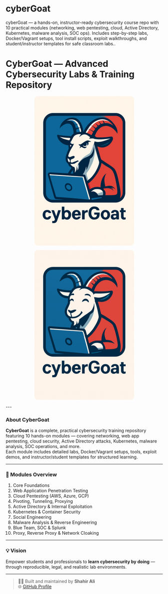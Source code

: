 # cyberGoat
cyberGoat — a hands-on, instructor-ready cybersecurity course repo with 10 practical modules (networking, web pentesting, cloud, Active Directory, Kubernetes, malware analysis, SOC ops). Includes step-by-step labs, Docker/Vagrant setups, tool install scripts, exploit walkthroughs, and student/instructor templates for safe classroom labs..



# CyberGoat — Advanced Cybersecurity Labs & Training Repository

<p align="center">
  <img src="https://github.com/shaaiir/cyberGoat/blob/main/cybergoat1.png" width="320" style="border-radius:12px; display:block; margin:0 auto 12px;" />
</p>
<p align="center">
<img src="https://github.com/shaaiir/cyberGoat/blob/main/cybergoat2.png" width="320" style="border-radius:12px; display:block; margin:0 auto;" />
</p>
---

### About CyberGoat
**CyberGoat** is a complete, practical cybersecurity training repository featuring 10 hands-on modules — covering networking, web app pentesting, cloud security, Active Directory attacks, Kubernetes, malware analysis, SOC operations, and more.  
Each module includes detailed labs, Docker/Vagrant setups, tools, exploit demos, and instructor/student templates for structured learning.

---

### 🧩 Modules Overview
1. Core Foundations  
2. Web Application Penetration Testing  
3. Cloud Pentesting (AWS, Azure, GCP)  
4. Pivoting, Tunneling, Proxying  
5. Active Directory & Internal Exploitation  
6. Kubernetes & Container Security  
7. Social Engineering  
8. Malware Analysis & Reverse Engineering  
9. Blue Team, SOC & Splunk  
10. Proxy, Reverse Proxy & Network Cloaking  

---

### 💡 Vision
Empower students and professionals to **learn cybersecurity by doing** — through reproducible, legal, and realistic lab environments.

---

> 🧑‍💻 Built and maintained by **Shahir Ali**  
> 🌐 [GitHub Profile](https://github.com/shaaiir)

